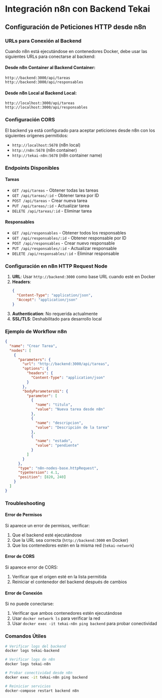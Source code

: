 # Integración n8n con Backend Tekai

## Configuración de Peticiones HTTP desde n8n

### URLs para Conexión al Backend

Cuando n8n está ejecutándose en contenedores Docker, debe usar las siguientes URLs para conectarse al backend:

#### Desde n8n Container al Backend Container:
```
http://backend:3000/api/tareas
http://backend:3000/api/responsables
```

#### Desde n8n Local al Backend Local:
```
http://localhost:3000/api/tareas
http://localhost:3000/api/responsables
```

### Configuración CORS

El backend ya está configurado para aceptar peticiones desde n8n con los siguientes orígenes permitidos:
- `http://localhost:5678` (n8n local)
- `http://n8n:5678` (n8n container)
- `http://tekai-n8n:5678` (n8n container name)

### Endpoints Disponibles

#### Tareas
- `GET /api/tareas` - Obtener todas las tareas
- `GET /api/tareas/:id` - Obtener tarea por ID
- `POST /api/tareas` - Crear nueva tarea
- `PUT /api/tareas/:id` - Actualizar tarea
- `DELETE /api/tareas/:id` - Eliminar tarea

#### Responsables
- `GET /api/responsables` - Obtener todos los responsables
- `GET /api/responsables/:id` - Obtener responsable por ID
- `POST /api/responsables` - Crear nuevo responsable
- `PUT /api/responsables/:id` - Actualizar responsable
- `DELETE /api/responsables/:id` - Eliminar responsable

### Configuración en n8n HTTP Request Node

1. **URL**: Usar `http://backend:3000` como base URL cuando esté en Docker
2. **Headers**: 
   ```json
   {
     "Content-Type": "application/json",
     "Accept": "application/json"
   }
   ```
3. **Authentication**: No requerida actualmente
4. **SSL/TLS**: Deshabilitado para desarrollo local

### Ejemplo de Workflow n8n

```json
{
  "name": "Crear Tarea",
  "nodes": [
    {
      "parameters": {
        "url": "http://backend:3000/api/tareas",
        "options": {
          "headers": {
            "Content-Type": "application/json"
          }
        },
        "bodyParametersUi": {
          "parameter": [
            {
              "name": "titulo",
              "value": "Nueva tarea desde n8n"
            },
            {
              "name": "descripcion",
              "value": "Descripción de la tarea"
            },
            {
              "name": "estado",
              "value": "pendiente"
            }
          ]
        }
      },
      "type": "n8n-nodes-base.httpRequest",
      "typeVersion": 4.1,
      "position": [820, 240]
    }
  ]
}
```

### Troubleshooting

#### Error de Permisos
Si aparece un error de permisos, verificar:
1. Que el backend esté ejecutándose
2. Que la URL sea correcta (`http://backend:3000` en Docker)
3. Que los contenedores estén en la misma red (`tekai-network`)

#### Error de CORS
Si aparece error de CORS:
1. Verificar que el origen esté en la lista permitida
2. Reiniciar el contenedor del backend después de cambios

#### Error de Conexión
Si no puede conectarse:
1. Verificar que ambos contenedores estén ejecutándose
2. Usar `docker network ls` para verificar la red
3. Usar `docker exec -it tekai-n8n ping backend` para probar conectividad

### Comandos Útiles

```bash
# Verificar logs del backend
docker logs tekai-backend

# Verificar logs de n8n
docker logs tekai-n8n

# Probar conectividad desde n8n
docker exec -it tekai-n8n ping backend

# Reiniciar servicios
docker-compose restart backend n8n
```